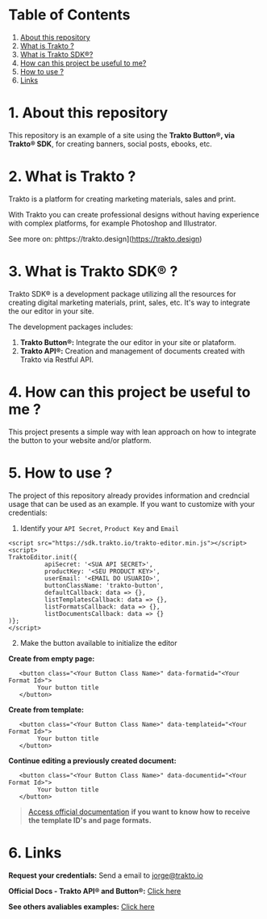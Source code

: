 # Table of Contents
1. [About this repository](#about_repo)
2. [What is Trakto ?](#about_trakto)
3. [What is Trakto SDK®?](#about_trakto_sdk)
4. [How can this project be useful to me?](#useful)
5. [How to use ?](#howto)
5. [Links](#links)

<div id='about_repo'/>

# 1. About this repository

This repository is an example of a site using the **Trakto Button®, via Trakto® SDK**, for creating banners, social posts, ebooks, etc.

<div id='about_trakto'/>

# 2. What is Trakto ?


Trakto is a platform for creating marketing materials, sales and print. 

With Trakto you can create professional designs without having experience with complex platforms, for example Photoshop and Illustrator.

See more on: phttps://trakto.design](https://trakto.design)

<div id='about_trakto_sdk'/>

# 3. What is Trakto SDK® ?


Trakto SDK® is a development package utilizing all the resources for creating digital marketing materials, print, sales, etc. It's way to integrate the our editor in your site.

The development packages includes:

1. **Trakto Button®:** Integrate the our editor in your site or plataform.
2. **Trakto API®:** Creation and management of documents created with Trakto via Restful API.

<div id='useful'/>

# 4. How can this project be useful to me ?

This project presents a simple way with lean approach on how to integrate the button to your website and/or platform.

<div id='howto'/>

# 5. How to use ?

The project of this repository already provides information and credncial usage that can be used as an example.
If you want to customize with your credentials:

1. Identify your `API Secret`, `Product Key` and `Email`

```
<script src="https://sdk.trakto.io/trakto-editor.min.js"></script>
<script>
TraktoEditor.init({
          apiSecret: '<SUA API SECRET>',
          productKey: '<SEU PRODUCT KEY>',
          userEmail: '<EMAIL DO USUARIO>',
          buttonClassName: 'trakto-button',
          defaultCallback: data => {},
          listTemplatesCallback: data => {},
          listFormatsCallback: data => {},
          listDocumentsCallback: data => {}
)};
</script>
```

2. Make the button available to initialize the editor

**Create from empty page:**
```
   <button class="<Your Button Class Name>" data-formatid="<Your Format Id>"> 
        Your button title 
   </button>
```
**Create from template:**
```
   <button class="<Your Button Class Name>" data-templateid="<Your Format Id>"> 
        Your button title 
   </button>
```
**Continue editing a previously created document:**
```
   <button class="<Your Button Class Name>" data-documentid="<Your Format Id>"> 
        Your button title 
   </button>
```

<div id='links'/>

> [Access official documentation](https://traktoapi.docs.apiary.io) **if you want to know how to receive the template ID's and page formats.**

# 6. Links

**Request your credentials:** Send a email to jorge@trakto.io

**Official Docs - Trakto API® and Button®:** [Click here](https://traktoapi.docs.apiary.io)

**See others avaliables examples:** [Click here](https://trakto.design)
